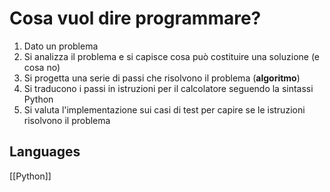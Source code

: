 # Cosa vuol dire programmare?
1. Dato un problema
2. Si analizza il problema e si capisce cosa può costituire una soluzione (e cosa no)
3. Si progetta una serie di passi che risolvono il problema (**algoritmo**)
4. Si traducono i passi in istruzioni per il calcolatore seguendo la sintassi Python
5. Si valuta l'implementazione sui casi di test per capire se le istruzioni risolvono il problema

## Languages
[[Python]]
